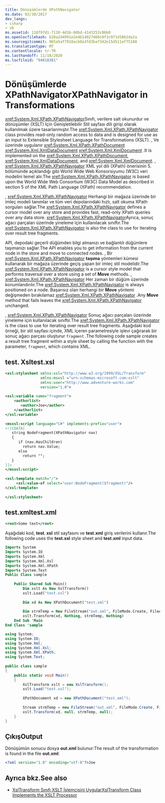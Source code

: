 ```yaml
---
title: Dönüşümlerde XPathNavigator
ms.date: 03/30/2017
dev_langs:
- csharp
- vb
ms.assetid: 118f97d1-7110-4d1b-b0bd-4143252c0bb0
ms.openlocfilehash: b28a2d4991e2e4b14027460c0f3c97145862da2a
ms.sourcegitcommit: 965a5af7918acb0a3fd3baf342e15d511ef75188
ms.translationtype: MT
ms.contentlocale: tr-TR
ms.lasthandoff: 11/18/2020
ms.locfileid: "94818381"
---
```

# <a name="xpathnavigator-in-transformations"></a><span data-ttu-id="73f74-102">Dönüşümlerde XPathNavigator</span><span class="sxs-lookup"><span data-stu-id="73f74-102">XPathNavigator in Transformations</span></span>
<span data-ttu-id="73f74-103"><xref:System.Xml.XPath.XPathNavigator>Sınıfı, verilere salt okunurdur ve dönüşümler (XSLT) Için Genişletilebilir Stil sayfası dili girişi olarak kullanılmak üzere tasarlanmıştır.</span><span class="sxs-lookup"><span data-stu-id="73f74-103">The <xref:System.Xml.XPath.XPathNavigator> class provides read-only random access to data and is designed for use as an input to Extensible Stylesheet Language for Transformations (XSLT).</span></span> <span data-ttu-id="73f74-104">, Ve üzerinde uygulanır <xref:System.Xml.XPath.XPathDocument> <xref:System.Xml.XmlDataDocument> <xref:System.Xml.XmlDocument> .</span><span class="sxs-lookup"><span data-stu-id="73f74-104">It is implemented on the <xref:System.Xml.XPath.XPathDocument>, <xref:System.Xml.XmlDataDocument>, and <xref:System.Xml.XmlDocument>.</span></span> <span data-ttu-id="73f74-105">, <xref:System.Xml.XPath.XPathNavigator> XML yol dili (XPath) önerisinin 5. bölümünde açıklandığı gibi World Wide Web Konsorsiyumu (W3C) veri modelini temel alır.</span><span class="sxs-lookup"><span data-stu-id="73f74-105">The <xref:System.Xml.XPath.XPathNavigator> is based upon the World Wide Web Consortium (W3C) Data Model as described in section 5 of the XML Path Language (XPath) recommendation.</span></span>  
  
 <span data-ttu-id="73f74-106">, <xref:System.Xml.XPath.XPathNavigator> Herhangi bir mağaza üzerinde bir imleç modeli tanımlar ve tüm veri depolarındaki hızlı, salt okuma XPath sorguları sağlar.</span><span class="sxs-lookup"><span data-stu-id="73f74-106">The <xref:System.Xml.XPath.XPathNavigator> defines a cursor model over any store and provides fast, read-only XPath queries over any data store.</span></span> <span data-ttu-id="73f74-107"><xref:System.Xml.XPath.XPathNavigator>Ayrıca, sonuç ağacı parçaları üzerinde yineleme için kullanılacak sınıftır.</span><span class="sxs-lookup"><span data-stu-id="73f74-107">The <xref:System.Xml.XPath.XPathNavigator> is also the class to use for iterating over result tree fragments.</span></span>  
  
 <span data-ttu-id="73f74-108">API, depodaki geçerli düğümden bilgi almanızı ve bağlantılı düğümlere taşımanızı sağlar.</span><span class="sxs-lookup"><span data-stu-id="73f74-108">The API enables you to get information from the current node in the store and move to connected nodes.</span></span> <span data-ttu-id="73f74-109">, Bir <xref:System.Xml.XPath.XPathNavigator> **taşıma** yöntemleri kümesi kullanarak bir mağaza üzerinde geçiş yapan bir imleç stil modelidir.</span><span class="sxs-lookup"><span data-stu-id="73f74-109">The <xref:System.Xml.XPath.XPathNavigator> is a cursor style model that performs traversal over a store using a set of **Move** methods.</span></span> <span data-ttu-id="73f74-110">, <xref:System.Xml.XPath.XPathNavigator> Her zaman bir düğüm üzerinde konumlandırılır.</span><span class="sxs-lookup"><span data-stu-id="73f74-110">The <xref:System.Xml.XPath.XPathNavigator> is always positioned on a node.</span></span> <span data-ttu-id="73f74-111">Başarısız olan herhangi bir **Move** yöntemi değişmeden bırakılamaz <xref:System.Xml.XPath.XPathNavigator> .</span><span class="sxs-lookup"><span data-stu-id="73f74-111">Any **Move** method that fails leaves the <xref:System.Xml.XPath.XPathNavigator> unchanged.</span></span>  
  
 <span data-ttu-id="73f74-112">, <xref:System.Xml.XPath.XPathNavigator> Sonuç ağacı parçaları üzerinde yineleme için kullanılacak sınıftır.</span><span class="sxs-lookup"><span data-stu-id="73f74-112">The <xref:System.Xml.XPath.XPathNavigator> is the class to use for iterating over result tree fragments.</span></span> <span data-ttu-id="73f74-113">Aşağıdaki kod örneği, bir stil sayfası içinde, XML içeren parametresiyle işlevi çağırarak bir sonuç ağacı parçası oluşturur `fragment` .</span><span class="sxs-lookup"><span data-stu-id="73f74-113">The following code sample creates a result tree fragment within a style sheet by calling the function with the parameter, `fragment`, which contains XML.</span></span>  
  
## <a name="testxsl"></a><span data-ttu-id="73f74-114">test. Xsl</span><span class="sxs-lookup"><span data-stu-id="73f74-114">test.xsl</span></span>  
  
```xml  
<xsl:stylesheet xmlns:xsl="http://www.w3.org/1999/XSL/Transform"  
                xmlns:msxsl ="urn:schemas-microsoft-com:xslt"  
                xmlns:user="http://www.adventure-works.com"  
                version="1.0">  
  
<xsl:variable name="fragment">  
    <authorlist>  
       <author>Joe</author>  
    </authorlist>  
</xsl:variable>  
  
<msxsl:script language="C#" implements-prefix="user">  
<![CDATA[  
   string NodeFragment(XPathNavigator nav)  
   {  
      if (nav.HasChildren)  
        return nav.Value;  
      else  
        return "";  
   }  
]]>  
</msxsl:script>  
  
<xsl:template match="/">  
     <xsl:value-of select="user:NodeFragment($fragment)"/>  
</xsl:template>  
  
</xsl:stylesheet>  
```  
  
## <a name="testxml"></a><span data-ttu-id="73f74-115">test.xml</span><span class="sxs-lookup"><span data-stu-id="73f74-115">test.xml</span></span>  
  
```xml  
<root>Some text</root>  
```  
  
 <span data-ttu-id="73f74-116">Aşağıdaki kod, **test. xsl** stil sayfasını ve **test.xml** giriş verilerini kullanır.</span><span class="sxs-lookup"><span data-stu-id="73f74-116">The following code uses the **test.xsl** style sheet and **test.xml** input data.</span></span>  
  
```vb  
Imports System  
Imports System.IO  
Imports System.Xml  
Imports System.Xml.Xsl  
Imports System.Xml.XPath  
Imports System.Text  
Public Class sample  
  
    Public Shared Sub Main()  
        Dim xslt As New XslTransform()  
        xslt.Load("test.xsl")  
  
        Dim xd As New XPathDocument("test.xml")  
  
        Dim strmTemp = New FileStream("out.xml", FileMode.Create, FileAccess.ReadWrite)  
        xslt.Transform(xd, Nothing, strmTemp, Nothing)  
    End Sub 'Main  
End Class 'sample  
```  
  
```csharp  
using System;  
using System.IO;  
using System.Xml;  
using System.Xml.Xsl;  
using System.Xml.XPath;  
using System.Text;  
  
public class sample  
{  
    public static void Main()  
    {  
        XslTransform xslt = new XslTransform();  
        xslt.Load("test.xsl");  
  
        XPathDocument xd = new XPathDocument("test.xml");  
  
        Stream strmTemp = new FileStream("out.xml", FileMode.Create, FileAccess.ReadWrite);  
        xslt.Transform(xd, null, strmTemp, null);  
    }  
}  
```  
  
## <a name="output"></a><span data-ttu-id="73f74-117">Çıkış</span><span class="sxs-lookup"><span data-stu-id="73f74-117">Output</span></span>  
 <span data-ttu-id="73f74-118">Dönüşümün sonucu dosya **out.xml** bulunur:</span><span class="sxs-lookup"><span data-stu-id="73f74-118">The result of the transformation is found in the file **out.xml**:</span></span>  
  
```xml  
<?xml version="1.0" encoding="utf-8"?>Joe  
```  
  
## <a name="see-also"></a><span data-ttu-id="73f74-119">Ayrıca bkz.</span><span class="sxs-lookup"><span data-stu-id="73f74-119">See also</span></span>

- [<span data-ttu-id="73f74-120">XslTransform Sınıfı XSLT İşlemcisini Uygular</span><span class="sxs-lookup"><span data-stu-id="73f74-120">XslTransform Class Implements the XSLT Processor</span></span>](xsltransform-class-implements-the-xslt-processor.md)
